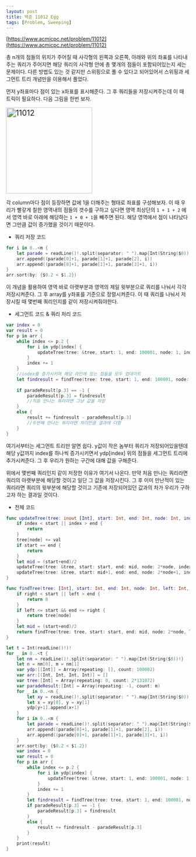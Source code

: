 ```yaml
---
layout: post
title: 백준 11012 Egg
tags: [Problem, Sweeping]
---
```


[https://www.acmicpc.net/problem/11012](https://www.acmicpc.net/problem/11012)

총 n개의 점들의 위치가 주어질 때 사각형의 왼쪽과 오른쪽, 아래와 위의 좌표를 나타내주는 쿼리가 주어지면 해당 쿼리의 사각형 안에 총 몇개의 점들이 포함되어있는지 세는 문제이다. 다른 방법도 있는 것 같지만 스위핑으로 풀 수 있다고 되어있어서 스위핑과 세그먼트 트리 개념만을 이용해서 풀었다.  

먼저 y좌표마다 점이 있는 x좌표를 표시해준다. 그 후 쿼리들을 저장시켜주는데 이 때 트릭이 필요하다. 다음 그림을 한번 보자.

<img width="157" alt="11012" src="https://user-images.githubusercontent.com/78075226/119868002-758b7380-bf59-11eb-8333-892784225344.png" style="zoom:150%;" >

각 column마다 점이 등장하면 값에 1을 더해주는 형태로 좌표를 구성해보자. 이 때 우리가 빨갛게 칠한 영역내의 점들의 갯수를 구하고 싶다면 영역 최상단의 `1 + 1 + 2` 에서 영역 바로 아래에 해당하는 `1 + 0 + 1`을 빼주면 된다. 해당 영역에서 점이 나타났다면 그만큼 값이 증가했을 것이기 때문이다. 
- 쿼리 저장 코드



```swift
for i in 0..<m {
    let parade = readLine()!.split(separator: " ").map{Int(String($0))!}
    arr.append((parade[0]+1, parade[1]+1, parade[2], i))
    arr.append((parade[0]+1, parade[1]+1, parade[3]+1, i))
}
arr.sort(by: {$0.2 < $1.2})
```
이 개념을 활용하여 영역 바로 아랫부분과 영역의 제일 윗부분으로 쿼리를 나눠서 각각 저장시켜준다. 그 후 array를 y좌표를 기준으로 정렬시켜준다. 이 때 쿼리를 나눠서 저장시킬 때 몇번째 쿼리인지를 같이 저장시켜줘야한다.
- 세그먼트 코드 & 쿼리 처리 코드



```swift
var index = 0
var result = 0
for p in arr {
    while index <= p.2 {
        for i in ydp[index] {
            updateTree(tree: &tree, start: 1, end: 100001, node: 1, index: i, val: 1)
        }
        index += 1
    }
    //index를 증가시키며 해당 라인에 있는 점들을 모두 업데이트
    let findresult = findTree(tree: tree, start: 1, end: 100001, node: 1, left: p.0, right: p.1)
    
    if paradeResult[p.3] == -1 {
        paradeResult[p.3] = findresult 
        //처음 만나는 쿼리라면 그냥 값을 저장
    }
    else {
        result += findresult - paradeResult[p.3] 
        //두번째 만나는 쿼리라면 차이만큼 결과에 더함 
    }
}
```
여기서부터는 세그먼트 트리만 알면 쉽다. y값이 작은 놈부터 쿼리가 저장되어있을텐데 해당 y값까지 index를 하나씩 증가시키면서 ydp[index] 위의 점들을 세그먼트 트리에 추가시켜준다. 그 후 우리가 원하는 구간에 대해 값을 구해준다.  

위에서 몇번째 쿼리인지 같이 저장한 이유가 여기서 나온다. 만약 처음 만나는 쿼리라면 쿼리의 아랫부분에 해당할 것이고 일단 그 값을 저장시킨다. 그 후 이미 만난적이 있는 쿼리라면 쿼리의 윗부분에 해당할 것이고 기존에 저장되어있던 값과의 차가 우리가 구하고자 하는 결과일 것이다.  

- 전체 코드



```swift
func updateTree(tree: inout [Int], start: Int, end: Int, node: Int, index: Int, val: Int) {
    if index < start || index > end {
        return
    }
    tree[node] += val
    if start == end {
        return
    }
    let mid = (start+end)/2
    updateTree(tree: &tree, start: start, end: mid, node: 2*node, index: index, val: val)
    updateTree(tree: &tree, start: mid+1, end: end, node: 2*node+1, index: index, val: val)
}

func findTree(tree: [Int], start: Int, end: Int, node: Int, left: Int, right: Int) -> Int {
    if right < start || left > end {
        return 0
    }
    if left <= start && end <= right {
        return tree[node]
    }
    let mid = (start+end)/2
    return findTree(tree: tree, start: start, end: mid, node: 2*node, left: left, right: right) + findTree(tree: tree, start: mid+1, end: end, node: 2*node+1, left: left, right: right)
}

let t = Int(readLine()!)!
for _ in 0..<t {
    let nm = readLine()!.split(separator: " ").map{Int(String($0))!}
    let n = nm[0], m = nm[1]
    var ydp:[[Int]] = Array(repeating: [], count: 100002)
    var arr:[(Int, Int, Int, Int)] = []
    var tree:[Int] = Array(repeating: 0, count: 2*131072)
    var paradeResult:[Int] = Array(repeating: -1, count: m)
    for _ in 0..<n {
        let xy = readLine()!.split(separator: " ").map{Int(String($0))!}
        let x = xy[0], y = xy[1]
        ydp[y+1].append(x+1)
    }
    for i in 0..<m {
        let parade = readLine()!.split(separator: " ").map{Int(String($0))!}
        arr.append((parade[0]+1, parade[1]+1, parade[2], i))
        arr.append((parade[0]+1, parade[1]+1, parade[3]+1, i))
    }
    arr.sort(by: {$0.2 < $1.2})
    var index = 0
    var result = 0
    for p in arr {
        while index <= p.2 {
            for i in ydp[index] {
                updateTree(tree: &tree, start: 1, end: 100001, node: 1, index: i, val: 1)
            }
            index += 1
        }
        let findresult = findTree(tree: tree, start: 1, end: 100001, node: 1, left: p.0, right: p.1)
        if paradeResult[p.3] == -1 {
            paradeResult[p.3] = findresult
        }
        else {
            result += findresult - paradeResult[p.3]
        }
    }
    print(result)
}
```

